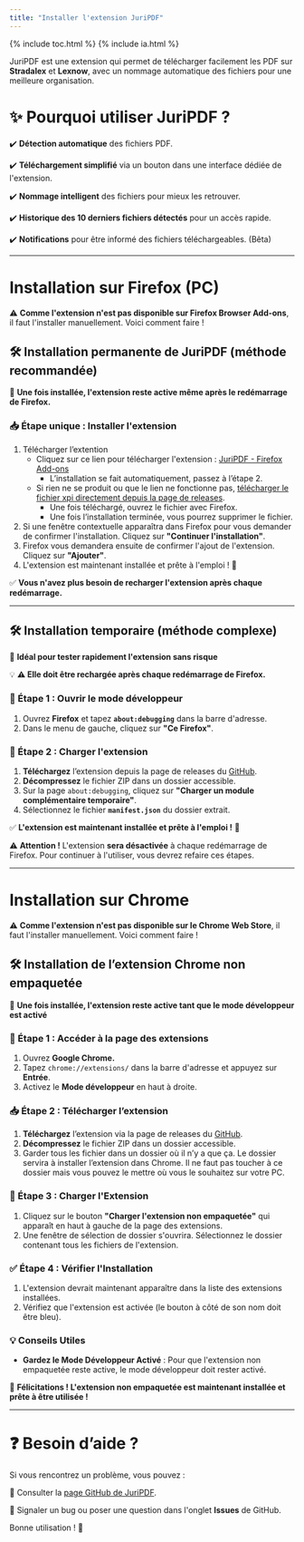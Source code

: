 ```yaml
---
title: "Installer l'extension JuriPDF"
---
```

{% include toc.html %} 
{% include ia.html %} 

JuriPDF est une extension qui permet de télécharger facilement les PDF sur **Stradalex** et **Lexnow**, avec un nommage automatique des fichiers pour une meilleure organisation.

# ✨ Pourquoi utiliser JuriPDF ?

✔️ **Détection automatique** des fichiers PDF.

✔️ **Téléchargement simplifié** via un bouton dans une interface dédiée de l'extension. 

✔️ **Nommage intelligent** des fichiers pour mieux les retrouver.

✔️ **Historique des 10 derniers fichiers détectés** pour un accès rapide.

✔️ **Notifications** pour être informé des fichiers téléchargeables. (Bêta)

---

# Installation sur Firefox (PC)

⚠️ **Comme l'extension n'est pas disponible sur Firefox Browser Add-ons**, il faut l'installer manuellement. Voici comment faire !

## 🛠️ Installation permanente de JuriPDF (méthode recommandée)

🚀 **Une fois installée, l'extension reste active même après le redémarrage de Firefox.**

### 📥 Étape unique : Installer l'extension

1. Télécharger l’extention
    - Cliquez sur ce lien pour télécharger l'extension : [JuriPDF - Firefox Add-ons](https://addons.mozilla.org/firefox/downloads/file/4464530/84b5dedd8eec4440bd01-1.2.xpi)
        - L’installation se fait automatiquement, passez à l’étape 2.
    - Si rien ne se produit ou que le lien ne fonctionne pas, [télécharger le fichier xpi directement depuis la page de releases](https://github.com/Sorcier88/JuriPDF/releases).
        - Une fois téléchargé, ouvrez le fichier avec Firefox.
        - Une fois l’installation terminée, vous pourrez supprimer le fichier.
2. Si une fenêtre contextuelle apparaîtra dans Firefox pour vous demander de confirmer l'installation. Cliquez sur **"Continuer l'installation"**.
3. Firefox vous demandera ensuite de confirmer l'ajout de l'extension. Cliquez sur **"Ajouter"**.
4. L'extension est maintenant installée et prête à l'emploi ! 🎉

✅ **Vous n'avez plus besoin de recharger l'extension après chaque redémarrage.** 

---

## 🛠️ Installation temporaire (méthode complexe)

🚀 **Idéal pour tester rapidement l'extension sans risque**

💡 **⚠️ Elle doit être rechargée après chaque redémarrage de Firefox.**

### 🔧 Étape 1 : Ouvrir le mode développeur

1. Ouvrez **Firefox** et tapez **`about:debugging`** dans la barre d'adresse.
2. Dans le menu de gauche, cliquez sur **"Ce Firefox"**.

### 📂 Étape 2 : Charger l'extension

1. **Téléchargez** l’extension depuis la page de releases du [GitHub](https://github.com/Sorcier88/JuriPDF/releases).
2. **Décompressez** le fichier ZIP dans un dossier accessible.
3. Sur la page `about:debugging`, cliquez sur **"Charger un module complémentaire temporaire"**.
4. Sélectionnez le fichier **`manifest.json`** du dossier extrait.

✅ **L'extension est maintenant installée et prête à l'emploi !** 🎉

⚠️ **Attention !** L'extension **sera désactivée** à chaque redémarrage de Firefox. Pour continuer à l'utiliser, vous devrez refaire ces étapes.

---

# Installation sur Chrome

⚠️ **Comme l'extension n'est pas disponible sur le Chrome Web Store**, il faut l'installer manuellement. Voici comment faire ! 

## 🛠️ Installation de l’extension Chrome non empaquetée

🚀 **Une fois installée, l'extension reste active tant que le mode développeur est activé**

### 🔧 Étape 1 : Accéder à la page des extensions

1. Ouvrez **Google Chrome.** 
2. Tapez `chrome://extensions/` dans la barre d'adresse et appuyez sur **Entrée**.
3. Activez le **Mode développeur** en haut à droite.

### 📥 Étape 2 : Télécharger l’extension

1. **Téléchargez** l’extension via la page de releases du [GitHub](https://github.com/Sorcier88/JuriPDF/releases).
2. **Décompressez** le fichier ZIP dans un dossier accessible.
3. Garder tous les fichier dans un dossier où il n’y a que ça. Le dossier servira à installer l’extension dans Chrome. Il ne faut pas toucher à ce dossier mais vous pouvez le mettre où vous le souhaitez sur votre PC. 

### 📂 Étape 3 : Charger l'Extension

1. Cliquez sur le bouton **"Charger l'extension non empaquetée"** qui apparaît en haut à gauche de la page des extensions. 
2. Une fenêtre de sélection de dossier s'ouvrira. Sélectionnez le dossier contenant tous les fichiers de l'extension.

### ✅ Étape 4 : Vérifier l'Installation

1. L'extension devrait maintenant apparaître dans la liste des extensions installées.
2. Vérifiez que l'extension est activée (le bouton à côté de son nom doit être bleu). 

### 💡 Conseils Utiles

- **Gardez le Mode Développeur Activé** : Pour que l'extension non empaquetée reste active, le mode développeur doit rester activé.


🎉 **Félicitations ! L'extension non empaquetée est maintenant installée et prête à être utilisée !**

---

# ❓ Besoin d’aide ?

Si vous rencontrez un problème, vous pouvez :

💬 Consulter la [page GitHub de JuriPDF](https://github.com/Sorcier88/JuriPDF).

🐞 Signaler un bug ou poser une question dans l'onglet **Issues** de GitHub.

Bonne utilisation ! 🎉